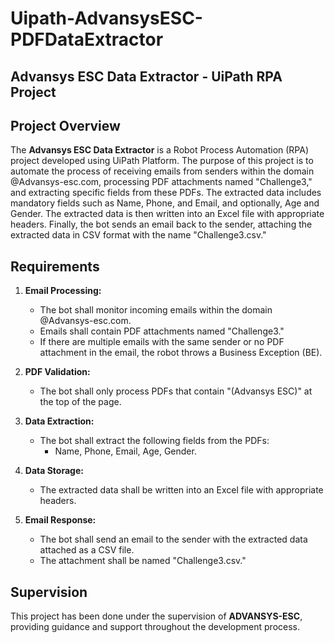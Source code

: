 # Uipath-AdvansysESC-PDFDataExtractor
## Advansys ESC Data Extractor - UiPath RPA Project

## Project Overview

The **Advansys ESC Data Extractor** is a Robot Process Automation (RPA) project developed using UiPath Platform. The purpose of this project is to automate the process of receiving emails from senders within the domain @Advansys-esc.com, processing PDF attachments named "Challenge3," and extracting specific fields from these PDFs. The extracted data includes mandatory fields such as Name, Phone, and Email, and optionally, Age and Gender. The extracted data is then written into an Excel file with appropriate headers. Finally, the bot sends an email back to the sender, attaching the extracted data in CSV format with the name "Challenge3.csv."

## Requirements

1. **Email Processing:**
   - The bot shall monitor incoming emails within the domain @Advansys-esc.com.
   - Emails shall contain PDF attachments named "Challenge3."
   - If there are multiple emails with the same sender or no PDF attachment in the email, the robot throws a Business Exception (BE).

2. **PDF Validation:**
   - The bot shall only process PDFs that contain "(Advansys ESC)" at the top of the page.

3. **Data Extraction:**
   - The bot shall extract the following fields from the PDFs:
     - Name, Phone, Email, Age, Gender.

4. **Data Storage:**
   - The extracted data shall be written into an Excel file with appropriate headers.

5. **Email Response:**
   - The bot shall send an email to the sender with the extracted data attached as a CSV file.
   - The attachment shall be named "Challenge3.csv."


## Supervision
This project has been done under the supervision of **ADVANSYS-ESC**, providing guidance and support throughout the development process.
